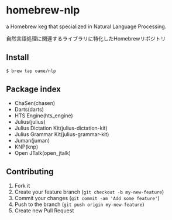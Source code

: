 # homebrew-nlp

a Homebrew keg that specialized in Natural Language Processing.

自然言語処理に関連するライブラリに特化したHomebrewリポジトリ

## Install
```bash
$ brew tap oame/nlp
```

## Package index
- ChaSen(chasen)
- Darts(darts)
- HTS Engine(hts_engine)
- Julius(julius)
- Julius Dictation Kit(julius-dictation-kit)
- Julius Grammar Kit(julius-grammar-kit)
- Juman(juman)
- KNP(knp)
- Open JTalk(open_jtalk)

## Contributing

1. Fork it
2. Create your feature branch (`git checkout -b my-new-feature`)
3. Commit your changes (`git commit -am 'Add some feature'`)
4. Push to the branch (`git push origin my-new-feature`)
5. Create new Pull Request
